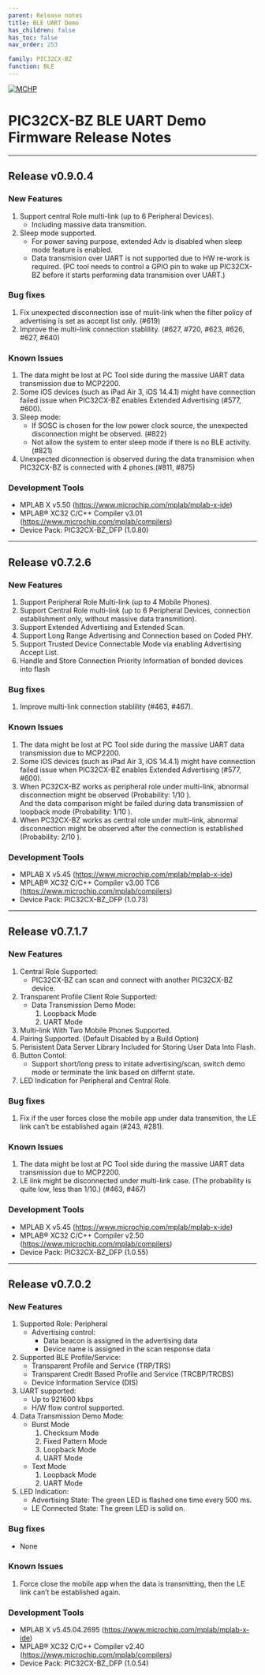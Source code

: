 ```yaml
---
parent: Release notes
title: BLE UART Demo
has_children: false
has_toc: false
nav_order: 253

family: PIC32CX-BZ
function: BLE
---
```


[![MCHP](https://www.microchip.com/ResourcePackages/Microchip/assets/dist/images/logo.png)](https://www.microchip.com)
# PIC32CX-BZ BLE UART Demo Firmware Release Notes

____
## Release v0.9.0.4

### New Features
1. Support central Role multi-link (up to 6 Peripheral Devices).
    - Including massive data transmition.
2. Sleep mode supported.
    - For power saving purpose, extended Adv is disabled when sleep mode feature is enabled.
    - Data transmision over UART is not supported due to HW re-work is required. (PC tool needs to control a GPIO pin to wake up PIC32CX-BZ before it starts performing data transmision over UART.)

### Bug fixes
1. Fix unexpected disconnection isse of mulit-link when the filter policy of advertising is set as accept list only. (#619)
2. Improve the multi-link connection stablility. (#627, #720, #623, #626, #627, #640)

### Known Issues
1. The data might be lost at PC Tool side during the massive UART data transmission due to MCP2200.
2. Some iOS devices (such as iPad Air 3, iOS 14.4.1) might have connection failed issue when PIC32CX-BZ enables Extended Advertising (#577, #600).
3. Sleep mode:
    - If SOSC is chosen for the low power clock source, the unexpected disconnection might be observed. (#822)
    - Not allow the system to enter sleep mode if there is no BLE activity. (#821)
4. Unexpected diconnection is observed during the data transmision when PIC32CX-BZ is connected with 4 phones.(#811, #875)

### Development Tools
- MPLAB X v5.50 (https://www.microchip.com/mplab/mplab-x-ide)
- MPLAB® XC32 C/C++ Compiler v3.01 (https://www.microchip.com/mplab/compilers)
- Device Pack: PIC32CX-BZ_DFP (1.0.80)
____
## Release v0.7.2.6

### New Features
1. Support Peripheral Role Multi-link (up to 4 Mobile Phones).
2. Support Central Role multi-link (up to 6 Peripheral Devices, connection establishment only, without massive data transmition).
3. Support Extended Advertising and Extended Scan.
4. Support Long Range Advertising and Connection based on Coded PHY.
5. Support Trusted Device Connectable Mode via enabling Advertising Accept List.
6. Handle and Store Connection Priority Information of bonded devices into flash


### Bug fixes
1. Improve multi-link connection stablility (#463, #467).

### Known Issues
1. The data might be lost at PC Tool side during the massive UART data transmission due to MCP2200.
2. Some iOS devices (such as iPad Air 3, iOS 14.4.1) might have connection failed issue when PIC32CX-BZ enables Extended Advertising (#577, #600).
3. When PC32CX-BZ works as peripheral role under multi-link, abnormal disconnection might be observed (Probability: 1/10 ).<br>And the data comparison might be failed during data transmission of loopback mode (Probability: 1/10 ).
4. When PC32CX-BZ works as central role under multi-link, abnormal disconnection might be observed after the connection is established (Probability: 2/10 ).

### Development Tools
- MPLAB X v5.45 (https://www.microchip.com/mplab/mplab-x-ide)
- MPLAB® XC32 C/C++ Compiler v3.00 TC6 (https://www.microchip.com/mplab/compilers)
- Device Pack: PIC32CX-BZ_DFP (1.0.73)
____
## Release v0.7.1.7

### New Features
1. Central Role Supported:
   - PIC32CX-BZ can scan and connect with another PIC32CX-BZ device.
2. Transparent Profile Client Role Supported:
   - Data Transmission Demo Mode:
     1. Loopback Mode
     2. UART Mode
3. Multi-link With Two Mobile Phones Supported.
4. Pairing Supported. (Default Disabled by a Build Option)
5. Perisistent Data Server Library Included for Storing User Data Into Flash.
6. Button Contol:
   - Support short/long press to initate advertising/scan, switch demo mode or terminate the link based on differnt state.
7. LED Indication for Peripheral and Central Role.


### Bug fixes
1. Fix if the user forces close the mobile app under data transmition, the LE link can’t be established again (#243, #281).

### Known Issues
1. The data might be lost at PC Tool side during the massive UART data transmission due to MCP2200.
2. LE link might be disconnected under multi-link case. (The probability is quite low, less than 1/10.) (#463, #467)

### Development Tools
- MPLAB X v5.45 (https://www.microchip.com/mplab/mplab-x-ide)
- MPLAB® XC32 C/C++ Compiler v2.50 (https://www.microchip.com/mplab/compilers)
- Device Pack: PIC32CX-BZ_DFP (1.0.55)
____
## Release v0.7.0.2

### New Features
1. Supported Role: Peripheral
   - Advertising control:
     - Data beacon is assigned in the advertising data
     - Device name is assigned in the scan response data
2. Supported BLE Profile/Service:
   - Transparent Profile and Service (TRP/TRS)
   - Transparent Credit Based Profile and Service (TRCBP/TRCBS)
   - Device Information Service (DIS)
3. UART supported:
   - Up to 921600 kbps
   - H/W flow control supported.
4. Data Transmission Demo Mode:
   - Burst Mode
     1) Checksum Mode
     2) Fixed Pattern Mode
     3) Loopback Mode
     4) UART Mode
   - Text Mode
     1) Loopback Mode
     2) UART Mode
5. LED Indication:
   - Advertising State: The green LED is flashed one time every 500 ms.
   - LE Connected State: The green LED is solid on.


### Bug fixes
- None

### Known Issues
1. Force close the mobile app when the data is transmitting, then the LE link can’t be established again.

### Development Tools
- MPLAB X v5.45.04.2695 (https://www.microchip.com/mplab/mplab-x-ide)
- MPLAB® XC32 C/C++ Compiler v2.40 (https://www.microchip.com/mplab/compilers)
- Device Pack: PIC32CX-BZ_DFP (1.0.54)
